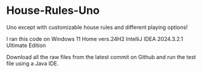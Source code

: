 # House-Rules-Uno
Uno except with customizable house rules and different playing options!

I ran this code on Windows 11 Home vers.24H2
IntelliJ IDEA 2024.3.2.1 Ultimate Edition

Download all the raw files from the latest commit on Github and run the test file using a Java IDE.
